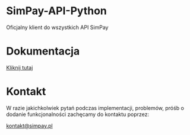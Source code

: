 # SimPay-API-Python
Oficjalny klient do wszystkich API SimPay

# Dokumentacja
[Kliknij tutaj](https://docs.simpay.pl/python/?python#wstep)

# Kontakt
W razie jakichkolwiek pytań podczas implementacji, problemów, próśb o dodanie funkcjonalności zachęcamy do kontaktu poprzez:

<kontakt@simpay.pl>